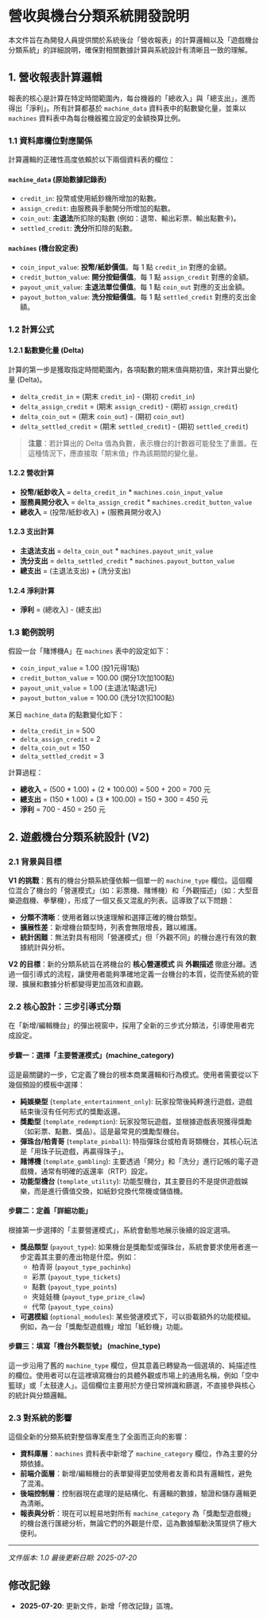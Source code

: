 # 營收與機台分類系統開發說明

本文件旨在為開發人員提供關於系統後台「營收報表」的計算邏輯以及「遊戲機台分類系統」的詳細說明，確保對相關數據計算與系統設計有清晰且一致的理解。

## 1. 營收報表計算邏輯

報表的核心是計算在特定時間範圍內，每台機器的「總收入」與「總支出」，進而得出「淨利」。所有計算都基於 `machine_data` 資料表中的點數變化量，並乘以 `machines` 資料表中為每台機器獨立設定的金額換算比例。

### 1.1 資料庫欄位對應關係

計算邏輯的正確性高度依賴於以下兩個資料表的欄位：

#### `machine_data` (原始數據記錄表)
- `credit_in`: 投幣或使用紙鈔機所增加的點數。
- `assign_credit`: 由服務員手動開分所增加的點數。
- `coin_out`: **主退法**所扣除的點數 (例如：退幣、輸出彩票、輸出點數卡)。
- `settled_credit`: **洗分**所扣除的點數。

#### `machines` (機台設定表)
- `coin_input_value`: **投幣/紙鈔價值**。每 1 點 `credit_in` 對應的金額。
- `credit_button_value`: **開分按鈕價值**。每 1 點 `assign_credit` 對應的金額。
- `payout_unit_value`: **主退法單位價值**。每 1 點 `coin_out` 對應的支出金額。
- `payout_button_value`: **洗分按鈕價值**。每 1 點 `settled_credit` 對應的支出金額。

### 1.2 計算公式

#### 1.2.1 點數變化量 (Delta)
計算的第一步是獲取指定時間範圍內，各項點數的期末值與期初值，來計算出變化量 (Delta)。

- `delta_credit_in` = (期末 `credit_in`) - (期初 `credit_in`)
- `delta_assign_credit` = (期末 `assign_credit`) - (期初 `assign_credit`)
- `delta_coin_out` = (期末 `coin_out`) - (期初 `coin_out`)
- `delta_settled_credit` = (期末 `settled_credit`) - (期初 `settled_credit`)

> **注意**：若計算出的 Delta 值為負數，表示機台的計數器可能發生了重置。在這種情況下，應直接取「期末值」作為該期間的變化量。

#### 1.2.2 營收計算
- **投幣/紙鈔收入** = `delta_credit_in` * `machines.coin_input_value`
- **服務員開分收入** = `delta_assign_credit` * `machines.credit_button_value`
- **總收入** = (投幣/紙鈔收入) + (服務員開分收入)

#### 1.2.3 支出計算
- **主退法支出** = `delta_coin_out` * `machines.payout_unit_value`
- **洗分支出** = `delta_settled_credit` * `machines.payout_button_value`
- **總支出** = (主退法支出) + (洗分支出)

#### 1.2.4 淨利計算
- **淨利** = (總收入) - (總支出)

### 1.3 範例說明

假設一台「賭博機A」在 `machines` 表中的設定如下：
- `coin_input_value` = 1.00 (投1元得1點)
- `credit_button_value` = 100.00 (開分1次加100點)
- `payout_unit_value` = 1.00 (主退法1點退1元)
- `payout_button_value` = 100.00 (洗分1次扣100點)

某日 `machine_data` 的點數變化如下：
- `delta_credit_in` = 500
- `delta_assign_credit` = 2
- `delta_coin_out` = 150
- `delta_settled_credit` = 3

計算過程：
- **總收入** = (500 * 1.00) + (2 * 100.00) = 500 + 200 = 700 元
- **總支出** = (150 * 1.00) + (3 * 100.00) = 150 + 300 = 450 元
- **淨利** = 700 - 450 = 250 元

## 2. 遊戲機台分類系統設計 (V2)

### 2.1 背景與目標

**V1 的挑戰**：舊有的機台分類系統僅依賴一個單一的 `machine_type` 欄位。這個欄位混合了機台的「營運模式」（如：彩票機、賭博機）和「外觀描述」（如：大型音樂遊戲機、拳擊機），形成了一個又長又混亂的列表。這導致了以下問題：
- **分類不清晰**：使用者難以快速理解和選擇正確的機台類型。
- **擴展性差**：新增機台類型時，列表會無限增長，難以維護。
- **統計困難**：無法對具有相同「營運模式」但「外觀不同」的機台進行有效的數據統計與分析。

**V2 的目標**：新的分類系統旨在將機台的 **核心營運模式** 與 **外觀描述** 徹底分離。透過一個引導式的流程，讓使用者能夠準確地定義一台機台的本質，從而使系統的管理、擴展和數據分析都變得更加高效和直觀。

### 2.2 核心設計：三步引導式分類

在「新增/編輯機台」的彈出視窗中，採用了全新的三步式分類法，引導使用者完成設定。

#### 步驟一：選擇「主要營運模式」(machine_category)
這是最關鍵的一步，它定義了機台的根本商業邏輯和行為模式。使用者需要從以下幾個預設的模板中選擇：
- **純娛樂型** (`template_entertainment_only`): 玩家投幣後純粹進行遊戲，遊戲結束後沒有任何形式的獎勵返還。
- **獎勵型** (`template_redemption`): 玩家投幣玩遊戲，並根據遊戲表現獲得獎勵（如彩票、點數、獎品）。這是最常見的獎勵型機台。
- **彈珠台/柏青哥** (`template_pinball`): 特指彈珠台或柏青哥類機台，其核心玩法是「用珠子玩遊戲，再贏得珠子」。
- **賭博機** (`template_gambling`): 主要透過「開分」和「洗分」進行記帳的電子遊戲機，通常有明確的返還率（RTP）設定。
- **功能型機台** (`template_utility`): 功能型機台，其主要目的不是提供遊戲娛樂，而是進行價值交換，如紙鈔兌換代幣機或儲值機。

#### 步驟二：定義「詳細功能」
根據第一步選擇的「主要營運模式」，系統會動態地展示後續的設定選項。
- **獎品類型** (`payout_type`): 如果機台是獎勵型或彈珠台，系統會要求使用者進一步定義其主要的產出物是什麼。例如：
    - 柏青哥 (`payout_type_pachinko`)
    - 彩票 (`payout_type_tickets`)
    - 點數 (`payout_type_points`)
    - 夾娃娃機 (`payout_type_prize_claw`)
    - 代幣 (`payout_type_coins`)
- **可選模組** (`optional_modules`): 某些營運模式下，可以掛載額外的功能模組。例如，為一台「獎勵型遊戲機」增加「紙鈔機」功能。

#### 步驟三：填寫「機台外觀型號」 (machine_type)
這一步沿用了舊的 `machine_type` 欄位，但其意義已轉變為一個選填的、純描述性的欄位。使用者可以在這裡填寫機台的具體外觀或市場上的通用名稱，例如「空中籃球」或「太鼓達人」。這個欄位主要用於方便日常辨識和篩選，不直接參與核心的統計與分類邏輯。

### 2.3 對系統的影響

這個全新的分類系統對整個專案產生了全面而正向的影響：
- **資料庫層**：`machines` 資料表中新增了 `machine_category` 欄位，作為主要的分類依據。
- **前端介面層**：新增/編輯機台的表單變得更加使用者友善和具有邏輯性，避免了混淆。
- **後端控制層**：控制器現在處理的是結構化、有邏輯的數據，驗證和儲存邏輯更為清晰。
- **報表與分析**：現在可以輕易地對所有 `machine_category` 為「獎勵型遊戲機」的機台進行匯總分析，無論它們的外觀是什麼，這為數據驅動決策提供了極大便利。

---
*文件版本: 1.0*
*最後更新日期: 2025-07-20*

## 修改記錄
- **2025-07-20**: 更新文件，新增「修改記錄」區塊。
